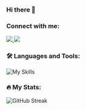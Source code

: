### Hi there 👋



### Connect with me:

  <a href="https://www.instagram.com/aleks_at93/">
    <img src="https://skillicons.dev/icons?i=instagram" />
  </a>
  
  <a href="https://www.linkedin.com/in/aleksandar-atanasov-32880a1b2/">
    <img src="https://skillicons.dev/icons?i=linkedin" />
  </a>


### :hammer_and_wrench: Languages and Tools:

![My Skills](https://skillicons.dev/icons?i=js,typescript,html,css,nodejs,react,redux,firebase,git,vscode)

### :fire: My Stats:

![GitHub Streak](http://github-readme-streak-stats.herokuapp.com?user=aleks930819&theme=dark&background=000000)


<!--
**aleks930819/aleks930819** is a ✨ _special_ ✨ repository because its `README.md` (this file) appears on your GitHub profile.

Here are some ideas to get you started:


- 🌱 I’m currently learning ...
- 👯 I’m looking to collaborate on ...
- 🤔 I’m looking for help with ...
- 💬 Ask me about ...
- 📫 How to reach me: ...
- 😄 Pronouns: ...
- ⚡ Fun fact: ...
-->
